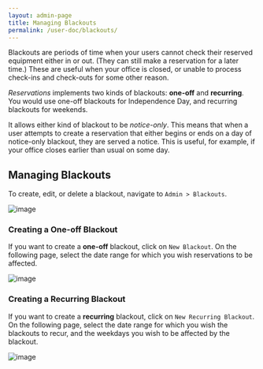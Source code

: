 ```yaml
---
layout: admin-page
title: Managing Blackouts
permalink: /user-doc/blackouts/
---
```

Blackouts are periods of time when your users cannot check their reserved equipment either in or out. (They can still make a reservation for a later time.) These are useful when your office is closed, or unable to process check-ins and check-outs for some other reason.

*Reservations* implements two kinds of blackouts: **one-off** and **recurring**. You would use one-off blackouts for Independence Day, and recurring blackouts for weekends.

It allows either kind of blackout to be *notice-only*. This means that when a user attempts to create a reservation that either begins or ends on a day of notice-only blackout, they are served a notice. This is useful, for example, if your office closes earlier than usual on some day.

## Managing Blackouts

To create, edit, or delete a blackout, navigate to `Admin > Blackouts`.

![image](/reservations/images/blackout-index.png)

### Creating a One-off Blackout

If you want to create a **one-off** blackout, click on `New Blackout`. On the following page, select the date range for which you wish reservations to be affected.

![image](/reservations/images/blackout-normal.png)


### Creating a Recurring Blackout

If you want to create a **recurring** blackout, click on `New Recurring Blackout`. On the following page, select the date range for which you wish the blackouts to recur, and the weekdays you wish to be affected by the blackout.

![image](/reservations/images/blackout-recurring.png)
